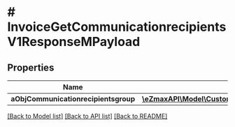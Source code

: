 # # InvoiceGetCommunicationrecipientsV1ResponseMPayload

## Properties

Name | Type | Description | Notes
------------ | ------------- | ------------- | -------------
**aObjCommunicationrecipientsgroup** | [**\eZmaxAPI\Model\CustomCommunicationrecipientsgroupResponse[]**](CustomCommunicationrecipientsgroupResponse.md) |  |

[[Back to Model list]](../../README.md#models) [[Back to API list]](../../README.md#endpoints) [[Back to README]](../../README.md)
